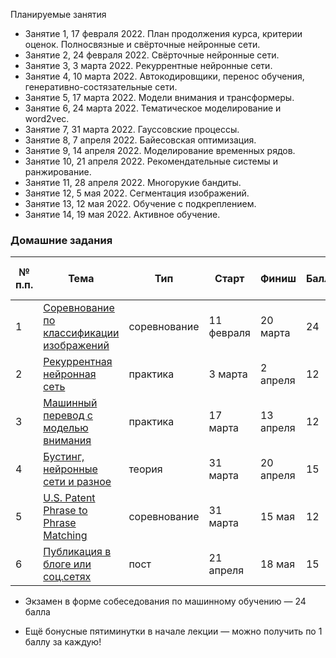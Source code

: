 Планируемые занятия
 * Занятие 1, 17 февраля 2022. План продолжения курса, критерии оценок. Полносвязные и свёрточные нейронные сети.
 * Занятие 2, 24 февраля 2022. Свёрточные нейронные сети.
 * Занятие 3, 3 марта 2022. Рекуррентные нейронные сети.
 * Занятие 4, 10 марта 2022. Автокодировщики, перенос обучения, генеративно-состязательные сети.
 * Занятие 5, 17 марта 2022. Модели внимания и трансформеры.
 * Занятие 6, 24 марта 2022. Тематическое моделирование и word2vec.
 * Занятие 7, 31 марта 2022. Гауссовские процессы.
 * Занятие 8, 7 апреля 2022. Байесовская оптимизация.
 * Занятие 9, 14 апреля 2022. Моделирование временных рядов.
 * Занятие 10, 21 апреля 2022. Рекомендательные системы и ранжирование.
 * Занятие 11, 28 апреля 2022. Многорукие бандиты.
 * Занятие 12, 5 мая 2022. Сегментация изображений.
 * Занятие 13, 12 мая 2022. Обучение с подкреплением.
 * Занятие 14, 19 мая 2022. Активное обучение.

### Домашние задания
|№ п.п.| Тема | Тип | Старт | Финиш | Баллы | Оценочное время выполнения|
|--|--|--|--|--|--|--|
|1|[Соревнование по классификации изображений]( https://github.com/spbu-math-cs/ml-course/tree/main/2022-spring-part-2/hws/HW1_cnn_competition)| соревнование| 11 февраля | 20 марта | 24 | 20 часов|
|2|[Рекуррентная нейронная сеть](https://github.com/spbu-math-cs/ml-course/tree/main/2022-spring-part-2/hws/HW2_rnn_pytorch_pr)|практика|3 марта|2 апреля|12|10 часов|
|3|[Машинный перевод с моделью внимания](https://github.com/spbu-math-cs/ml-course/tree/main/2022-spring-part-2/hws/HW3_machine_translation_pr)|практика|17 марта|13 апреля|12|10 часов|
|4|[Бустинг, нейронные сети и разное](https://github.com/spbu-math-cs/ml-course/tree/main/2022-spring-part-2/hws/HW4_boosting_nn_theory)|теория|31 марта|20 апреля|15|15 часов|
|5|[U.S. Patent Phrase to Phrase Matching](https://github.com/spbu-math-cs/ml-course/tree/main/2022-spring-part-2/hws/HW5_nlp_competition)|соревнование|31 марта|15 мая|12|10+ часов|
|6|[Публикация в блоге или соц.сетях](https://github.com/spbu-math-cs/ml-course/blob/main/2022-spring-part-2/hws/HW6_paper_post/paper_post.md)|пост|21 апреля|18 мая|15|20 часов|

 * Экзамен в форме собеседования по машинному обучению — 24 балла

 * Ещё бонусные пятиминутки в начале лекции — можно получить по 1 баллу за каждую!
